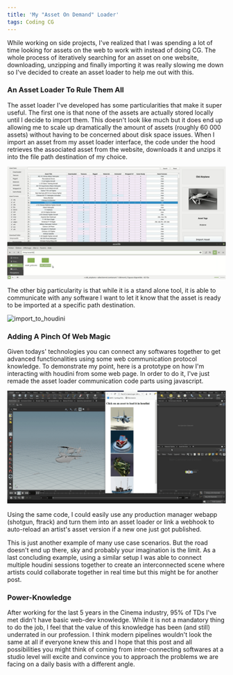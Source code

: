 ```yaml
---
title: 'My "Asset On Demand" Loader'
tags: Coding CG
---
```


While working on side projects, I've realized that I was spending a lot of time looking for assets on the web to work with instead of doing CG. The whole process of iteratively searching for an asset on one website, downloading, unzipping and finally importing it was really slowing me down so I've decided to create an asset loader to help me out with this. 
<!--more--> 


### An Asset Loader To Rule Them All

The asset loader I've developed has some particularities that make it super useful. The first one is that none of the assets are actually stored locally until I decide to import them. This doesn't look like much but it does end up allowing me to scale up dramatically the amount of assets (roughly 60 000 assets) without having to be concerned about disk space issues. When I import an asset from my asset loader interface, the code under the hood retrieves the associated asset from the website, downloads it and unzips it into the file path destination of my choice.

![asset_loader](https://raw.githubusercontent.com/logan169/logan169.github.io/master/assets/images/posts_images/asset_loader/asset_loader.gif)

The other big particularity is that while it is a stand alone tool, it is able to communicate with any software I want to let it know that the asset is ready to be imported at a specific path destination.

![import_to_houdini](https://raw.githubusercontent.com/logan169/logan169.github.io/master/assets/images/posts_images/asset_loader/import_to_houdini.gif)

### Adding A Pinch Of Web Magic

Given todays' technologies you can connect any softwares together to get advanced functionalities using some web communication protocol knowledge. To demonstrate my point, here is a prototype on how I'm interacting with houdini from some web page. In order to do it, I've just remade the asset loader communication code parts using javascript.

![browser_to_houdini2](https://raw.githubusercontent.com/logan169/logan169.github.io/master/assets/images/posts_images/asset_loader/browser_to_houdini2.gif)

Using the same code, I could easily use any production manager webapp (shotgun, ftrack) and turn them into an asset loader or link a webhook to auto-reload an artist's asset version if a new one just got published.

This is just another example of many use case scenarios. But the road doesn't end up there, sky and probably your imagination is the limit. 
As a last concluding example, using a similar setup I was able to connect multiple houdini sessions together to create an interconnected scene where artists could collaborate together in real time but this might be for another post.


### Power-Knowledge  

After working for the last 5 years in the Cinema industry, 95% of TDs I've met didn't have basic web-dev knowledge. While it is not a mandatory thing to do the job, I feel that the value of this knowledge has been (and still) underrated in our profession. I think modern pipelines wouldn't look the same at all if everyone knew this and I hope that this post and all possibilities you might think of coming from inter-connecting softwares at a studio level will excite and convince you to approach the problems we are facing on a daily basis with a different angle.
